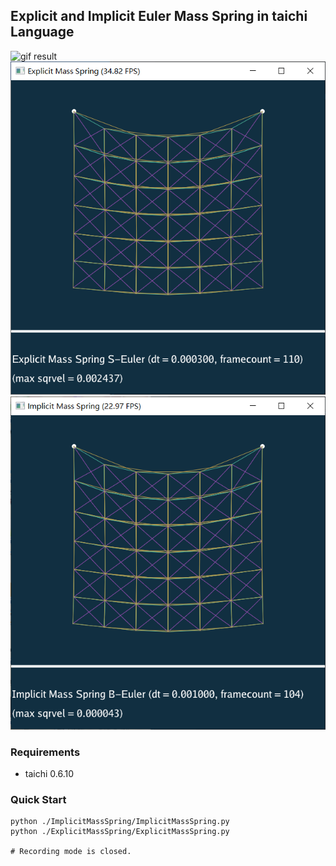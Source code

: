## Explicit and Implicit Euler Mass Spring in taichi Language

![gif result](./results/video.gif)
![explicit result](./results/Explicit.png)
![implicit result](./results/Implicit.png)

### Requirements
- taichi 0.6.10

### Quick Start
```
python ./ImplicitMassSpring/ImplicitMassSpring.py
python ./ExplicitMassSpring/ExplicitMassSpring.py

# Recording mode is closed.
```
